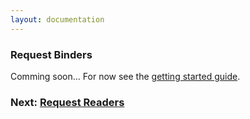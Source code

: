 ```yaml
---
layout: documentation
---
```


### Request Binders

Comming soon... For now see the [getting started guide](getting-started).

### Next: [Request Readers](request-readers)